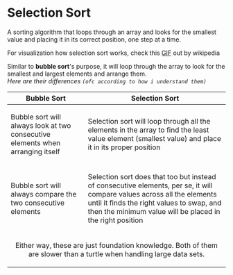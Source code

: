 <h1>Selection Sort</h1>
<p>A sorting algorithm that loops through an array and looks for the smallest value and placing it in its correct position, one step at a time.</p>

<p>For visualization how selection sort works, check this <a href=""https://en.wikipedia.org/wiki/Selection_sort#/media/File:Selection-Sort-Animation.gif>GIF</a> out by wikipedia</p>

<p>Similar to <strong>bubble sort</strong>'s purpose, it will loop through the array to look for the smallest and largest elements and arrange them.<br>
<i>Here are their differences <code>(ofc according to how i understand them)</code></i><br>
  <table>
    <thead>
      <th>Bubble Sort</th>
      <th>Selection Sort</th>
    </thead>
    <tbody>
      <tr>
        <td>
          <p>Bubble sort will always look at two consecutive elements when arranging itself</p>
        </td>
        <td>
          <p>Selection sort will loop through all the elements in the array to find the least value element (smallest value) and place it in its proper position</p>
        </td>
      </tr>
      <tr>
        <td>
          <p>Bubble sort will always compare the two consecutive elements</p>
        </td>
        <td>
          <p>Selection sort does that too but instead of consecutive elements, per se, it will compare values across all the elements until it finds the right values to swap, and then the minimum value will be placed in the right position</p>
        </td>
      </tr>
      <tr style="text-align: center;">
        <td colspan="2">
          <p>Either way, these are just foundation knowledge. Both of them are slower than a turtle when handling large data sets.</p>
        </td>
      </tr>
    </tbody>
  </table>
</p>
